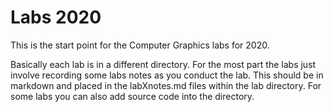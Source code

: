 # Labs 2020This is the start point for the Computer Graphics labs for 2020.Basically each lab is in a different directory.  For the most part the labs just involve recording some labs notes as you conduct the lab. This should be in markdownand placed in the labXnotes.md files within the lab directory. For some labs you can also add source code into the directory. 